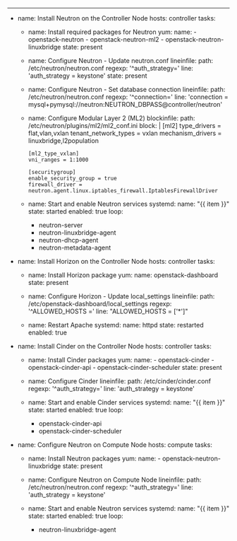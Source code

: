 ---
- name: Install Neutron on the Controller Node
  hosts: controller
  tasks:
    - name: Install required packages for Neutron
      yum:
        name: 
          - openstack-neutron
          - openstack-neutron-ml2
          - openstack-neutron-linuxbridge
        state: present

    - name: Configure Neutron - Update neutron.conf
      lineinfile:
        path: /etc/neutron/neutron.conf
        regexp: '^auth_strategy='
        line: 'auth_strategy = keystone'
        state: present

    - name: Configure Neutron - Set database connection
      lineinfile:
        path: /etc/neutron/neutron.conf
        regexp: '^connection='
        line: 'connection = mysql+pymysql://neutron:NEUTRON_DBPASS@controller/neutron'

    - name: Configure Modular Layer 2 (ML2)
      blockinfile:
        path: /etc/neutron/plugins/ml2/ml2_conf.ini
        block: |
          [ml2]
          type_drivers = flat,vlan,vxlan
          tenant_network_types = vxlan
          mechanism_drivers = linuxbridge,l2population

          [ml2_type_vxlan]
          vni_ranges = 1:1000

          [securitygroup]
          enable_security_group = true
          firewall_driver = neutron.agent.linux.iptables_firewall.IptablesFirewallDriver

    - name: Start and enable Neutron services
      systemd:
        name: "{{ item }}"
        state: started
        enabled: true
      loop:
        - neutron-server
        - neutron-linuxbridge-agent
        - neutron-dhcp-agent
        - neutron-metadata-agent

- name: Install Horizon on the Controller Node
  hosts: controller
  tasks:
    - name: Install Horizon package
      yum:
        name: openstack-dashboard
        state: present

    - name: Configure Horizon - Update local_settings
      lineinfile:
        path: /etc/openstack-dashboard/local_settings
        regexp: '^ALLOWED_HOSTS ='
        line: "ALLOWED_HOSTS = ['*']"

    - name: Restart Apache
      systemd:
        name: httpd
        state: restarted
        enabled: true

- name: Install Cinder on the Controller Node
  hosts: controller
  tasks:
    - name: Install Cinder packages
      yum:
        name:
          - openstack-cinder
          - openstack-cinder-api
          - openstack-cinder-scheduler
        state: present

    - name: Configure Cinder
      lineinfile:
        path: /etc/cinder/cinder.conf
        regexp: '^auth_strategy='
        line: 'auth_strategy = keystone'

    - name: Start and enable Cinder services
      systemd:
        name: "{{ item }}"
        state: started
        enabled: true
      loop:
        - openstack-cinder-api
        - openstack-cinder-scheduler

- name: Configure Neutron on Compute Node
  hosts: compute
  tasks:
    - name: Install Neutron packages
      yum:
        name:
          - openstack-neutron-linuxbridge
        state: present

    - name: Configure Neutron on Compute Node
      lineinfile:
        path: /etc/neutron/neutron.conf
        regexp: '^auth_strategy='
        line: 'auth_strategy = keystone'

    - name: Start and enable Neutron services
      systemd:
        name: "{{ item }}"
        state: started
        enabled: true
      loop:
        - neutron-linuxbridge-agent
